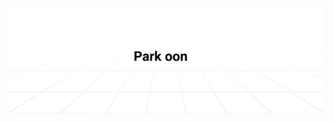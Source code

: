 <a href="#"><img alt="Social banner for parkoon" src="https://raw.githubusercontent.com/parkoon/parkoon/main/parkoon.svg"/></a>
